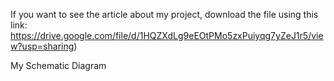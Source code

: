 If you want to see the article about my project, download the file using this link: https://drive.google.com/file/d/1HQZXdLg9eEOtPMo5zxPuiyqg7yZeJ1r5/view?usp=sharing)

My Schematic Diagram
